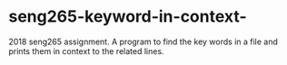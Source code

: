 # seng265-keyword-in-context-
2018 seng265 assignment.
A program to find the key words in a file and prints them in context to the related lines.
